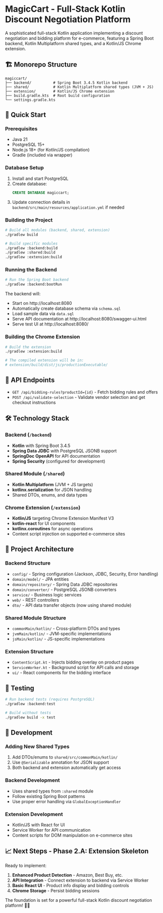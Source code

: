 # MagicCart - Full-Stack Kotlin Discount Negotiation Platform

A sophisticated full-stack Kotlin application implementing a discount negotiation and bidding platform for e-commerce, featuring a Spring Boot backend, Kotlin Multiplatform shared types, and a Kotlin/JS Chrome extension.

## 🏗️ Monorepo Structure

```
magiccart/
├── backend/          # Spring Boot 3.4.5 Kotlin backend
├── shared/           # Kotlin Multiplatform shared types (JVM + JS)
├── extension/        # Kotlin/JS Chrome extension
├── build.gradle.kts  # Root build configuration
└── settings.gradle.kts
```

## 🚀 Quick Start

### Prerequisites
- Java 21
- PostgreSQL 15+ 
- Node.js 18+ (for Kotlin/JS compilation)
- Gradle (included via wrapper)

### Database Setup
1. Install and start PostgreSQL
2. Create database:
   ```sql
   CREATE DATABASE magiccart;
   ```
3. Update connection details in `backend/src/main/resources/application.yml` if needed

### Building the Project
```bash
# Build all modules (backend, shared, extension)
./gradlew build

# Build specific modules
./gradlew :backend:build
./gradlew :shared:build  
./gradlew :extension:build
```

### Running the Backend
```bash
# Run the Spring Boot backend
./gradlew :backend:bootRun
```

The backend will:
- Start on http://localhost:8080
- Automatically create database schema via `schema.sql`
- Load sample data via `data.sql`
- Serve API documentation at http://localhost:8080/swagger-ui.html
- Serve test UI at http://localhost:8080/

### Building the Chrome Extension
```bash
# Build the extension
./gradlew :extension:build

# The compiled extension will be in:
# extension/build/dist/js/productionExecutable/
```

## 🎯 API Endpoints
- `GET /api/bidding-rules?productId={id}` - Fetch bidding rules and offers
- `POST /api/validate-selection` - Validate vendor selection and get checkout instructions

## 🛠️ Technology Stack

### Backend (`/backend`)
- **Kotlin** with Spring Boot 3.4.5
- **Spring Data JDBC** with PostgreSQL JSONB support
- **SpringDoc OpenAPI** for API documentation
- **Spring Security** (configured for development)

### Shared Module (`/shared`)
- **Kotlin Multiplatform** (JVM + JS targets)
- **kotlinx.serialization** for JSON handling
- Shared DTOs, enums, and data types

### Chrome Extension (`/extension`) 
- **Kotlin/JS** targeting Chrome Extension Manifest V3
- **kotlin-react** for UI components
- **kotlinx.coroutines** for async operations
- Content script injection on supported e-commerce sites

## 📁 Project Architecture

### Backend Structure
- `config/` - Spring configuration (Jackson, JDBC, Security, Error handling)
- `domain/model/` - JPA entities  
- `domain/repository/` - Spring Data JDBC repositories
- `domain/converter/` - PostgreSQL JSONB converters
- `service/` - Business logic services
- `web/` - REST controllers
- `dto/` - API data transfer objects (now using shared module)

### Shared Module Structure  
- `commonMain/kotlin/` - Cross-platform DTOs and types
- `jvmMain/kotlin/` - JVM-specific implementations
- `jsMain/kotlin/` - JS-specific implementations

### Extension Structure
- `ContentScript.kt` - Injects bidding overlay on product pages
- `ServiceWorker.kt` - Background script for API calls and storage
- `ui/` - React components for the bidding interface

## 🧪 Testing
```bash
# Run backend tests (requires PostgreSQL)
./gradlew :backend:test

# Build without tests
./gradlew build -x test
```

## 🔧 Development

### Adding New Shared Types
1. Add DTOs/enums to `shared/src/commonMain/kotlin/`
2. Use `@Serializable` annotation for JSON support
3. Both backend and extension automatically get access

### Backend Development
- Uses shared types from `:shared` module
- Follow existing Spring Boot patterns
- Use proper error handling via `GlobalExceptionHandler`

### Extension Development  
- Kotlin/JS with React for UI
- Service Worker for API communication
- Content scripts for DOM manipulation on e-commerce sites

## 📈 Next Steps - Phase 2.A: Extension Skeleton

Ready to implement:
1. **Enhanced Product Detection** - Amazon, Best Buy, etc.
2. **API Integration** - Connect extension to backend via Service Worker
3. **Basic React UI** - Product info display and bidding controls
4. **Chrome Storage** - Persist bidding sessions

The foundation is set for a powerful full-stack Kotlin discount negotiation platform! 🛒✨